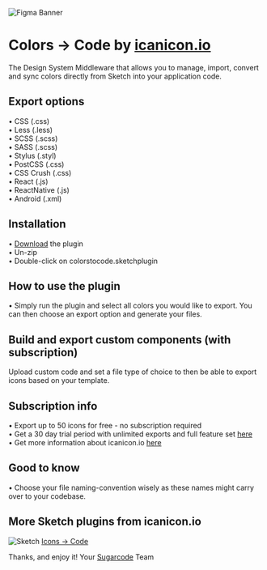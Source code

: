 ![Figma Banner](https://sugarcode-assets.s3.eu-central-1.amazonaws.com/sketch-icanicolor-banner.png)

# Colors → Code by [icanicon.io](https://icanicon.io/)

The Design System Middleware that allows you to manage, import, convert and sync colors directly from Sketch into your application code.

Export options
----------------------------------------
• CSS (.css)\
• Less (.less)\
• SCSS (.scss)\
• SASS (.scss)\
• Stylus (.styl)\
• PostCSS (.css)\
• CSS Crush (.css)\
• React (.js)\
• ReactNative (.js)\
• Android (.xml)

Installation
----------------------------------------
• [Download](../../releases/latest/download/colortocode.sketchplugin.zip) the plugin\
• Un-zip\
• Double-click on colorstocode.sketchplugin

How to use the plugin
----------------------------------------
• Simply run the plugin and select all colors you would like to export. You can then choose an export option and generate your files.

Build and export custom components (with subscription)
----------------------------------------
Upload custom code and set a file type of choice to then be able to export icons based on your template.

Subscription info
----------------------------------------
• Export up to 50 icons for free - no subscription required\
• Get a 30 day trial period with unlimited exports and full feature set [here](https://icanicon.io/signup?plan=supernova)\
• Get more information about icanicon.io [here](https://icanicon.io/)

Good to know
----------------------------------------
• Choose your file naming-convention wisely as these names might carry over to your codebase.

More Sketch plugins from icanicon.io
----------------------------------------
![Sketch](https://sugarcode-assets.s3.eu-central-1.amazonaws.com/icanicon/SketchIcon.svg) [Icons → Code](https://icanicon.io/signup?plan=supernova)



Thanks, and enjoy it!
Your [Sugarcode](https://www.sugarcode.de) Team
